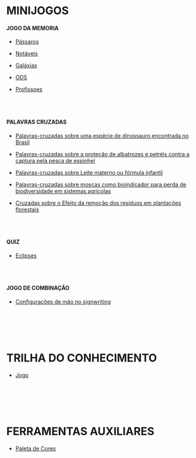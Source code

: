 # MINIJOGOS

#### JOGO DA MEMORIA

- [Pássaros](https://plataforma-ciencia-em-sintese.github.io/memory-game/deploy/index.html?id=23391&skip=0)

- [Notáveis](https://plataforma-ciencia-em-sintese.github.io/memory-game/deploy/index.html?id=22910&skip=0)

- [Galáxias](https://plataforma-ciencia-em-sintese.github.io/memory-game/deploy/index.html?id=23675&skip=0)

- [ODS](https://plataforma-ciencia-em-sintese.github.io/memory-game/deploy/index.html?id=25988&skip=1)

- [Profissoes](https://plataforma-ciencia-em-sintese.github.io/memory-game/deploy/index.html?id=25977&skip=1)



<br><br>


#### PALAVRAS CRUZADAS

- [Palavras-cruzadas sobre uma espécie de dinossauro encontrada no Brasil](https://x-channel.github.io/palavrascruzadas/index.html?id=25308&skip=0)

- [Palavras-cruzadas sobre a proteção de albatrozes e petréis contra a captura pela pesca de espinhel](https://x-channel.github.io/palavrascruzadas/index.html?id=25310&skip=0)

- [Palavras-cruzadas sobre Leite materno ou fórmula infantil](https://x-channel.github.io/palavrascruzadas/index.html?id=23687&skip=0)

- [Palavras-cruzadas sobre moscas como bioindicador para perda de biodiversidade em sistemas agrícolas](https://x-channel.github.io/palavrascruzadas/index.html?id=23686&skip=0)

- [Cruzadas sobre o Efeito da remoção dos resíduos em plantações florestais](https://x-channel.github.io/palavrascruzadas/index.html?id=23685&skip=0)



<br><br>


#### QUIZ

- [Eclipses](https://plataforma-ciencia-em-sintese.github.io/quiz/deploy/index.html?id=24810&skip=0)



<br><br>


#### JOGO DE COMBINAÇÂO

- [Configurações de mão no signwriting](https://plataforma-ciencia-em-sintese.github.io/matching-game/deploy/index.html?id=27550&skip=0)



<br><br><br><br>



# TRILHA DO CONHECIMENTO

- [Jogo](https://bluespotgw.itch.io/trilha-cientifica-ibict)



<br><br><br><br>



# FERRAMENTAS AUXILIARES

- [Paleta de Cores](https://plataforma-ciencia-em-sintese.github.io/color-pallete-tool/deploy/index.html)


